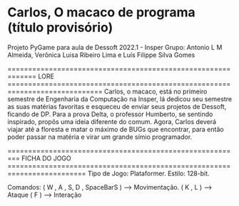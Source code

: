 # Carlos, O macaco de programa  (título provisório)
Projeto PyGame para aula de Dessoft 2022.1 - Insper
Grupo: Antonio L M Almeida, Verônica Luisa Ribeiro Lima e Luís Filippe Silva Gomes

=============================================================  LORE  =============================================================================
Carlos, o macaco, está no primeiro semestre de Engenharia da Computação na Insper, lá dedicou seu semestre as suas matérias favoritas e esqueceu de enviar seus projetos de Dessoft, ficando de DP. Para a prova Delta, o professor Humberto, se sentindo inspirado, propôs uma ideia diferente do comum. Agora, Carlos deverá viajar até a floresta e matar o máximo de BUGs que encontrar, para então poder passar na matéria e virar um grande símio programador.

=========================================================  FICHA DO JOGO  =========================================================================
Tipo de Jogo: Plataformer.
Estilo: 128-bit.

Comandos: 
( W , A , S, D , SpaceBarS ) --> Movimentação.
( K , L ) --> Ataque
( F ) --> Interação
